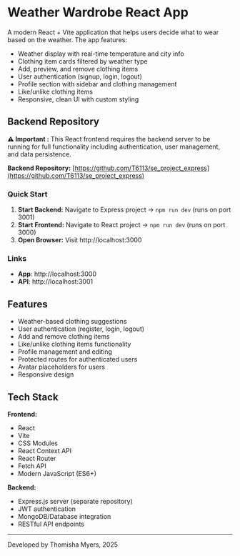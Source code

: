 # Weather Wardrobe React App

A modern React + Vite application that helps users decide what to wear based on the weather. The app features:

- Weather display with real-time temperature and city info
- Clothing item cards filtered by weather type
- Add, preview, and remove clothing items
- User authentication (signup, login, logout)
- Profile section with sidebar and clothing management
- Like/unlike clothing items
- Responsive, clean UI with custom styling

## Backend Repository

**⚠️ Important :** This React frontend requires the backend server to be running for full functionality including authentication, user management, and data persistence.

**Backend Repository:** [https://github.com/T6113/se_project_express](https://github.com/T6113/se_project_express)


### Quick Start

1. **Start Backend:** Navigate to Express project → `npm run dev` (runs on port 3001)
2. **Start Frontend:** Navigate to React project → `npm run dev` (runs on port 3000)
3. **Open Browser:** Visit http://localhost:3000

### Links

- **App**: http://localhost:3000
- **API**: http://localhost:3001

## Features

- Weather-based clothing suggestions
- User authentication (register, login, logout)
- Add and remove clothing items
- Like/unlike clothing items functionality
- Profile management and editing
- Protected routes for authenticated users
- Avatar placeholders for users
- Responsive design

## Tech Stack

**Frontend:**

- React
- Vite
- CSS Modules
- React Context API
- React Router
- Fetch API
- Modern JavaScript (ES6+)

**Backend:**

- Express.js server (separate repository)
- JWT authentication
- MongoDB/Database integration
- RESTful API endpoints

---

Developed by Thomisha Myers, 2025
